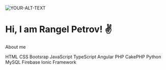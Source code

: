 <picture>
 <source media="(prefers-color-scheme: dark)" srcset="[YOUR-DARKMODE-IMAGE](https://media.licdn.com/media/AAYQAQSOAAgAAQAAAAAAAB-zrMZEDXI2T62PSuT6kpB6qg.png)">
 <source media="(prefers-color-scheme: light)" srcset="YOUR-LIGHTMODE-IMAGE">
 <img alt="YOUR-ALT-TEXT" src="[YOUR-DEFAULT-IMAGE](https://media.licdn.com/media/AAYQAQSOAAgAAQAAAAAAAB-zrMZEDXI2T62PSuT6kpB6qg.png)">
</picture>

<h1>Hi, I am Rangel Petrov! ✌</h1>

About me

HTML
CSS
Bootsrap
JavaScript
TypeScript
Angular
PHP
CakePHP
Python
MySQL
Firebase
Ionic Framework
